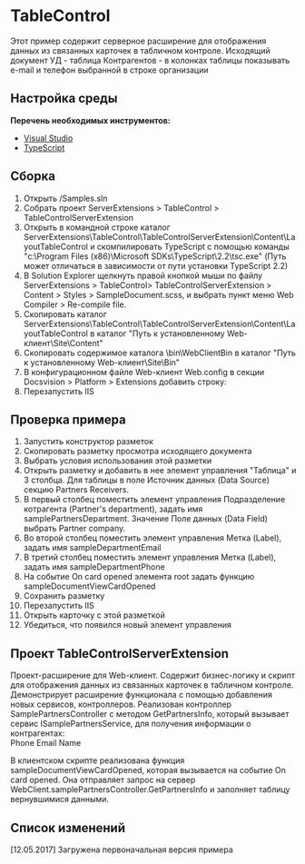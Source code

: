 # TableControl

Этот пример содержит серверное расширение для отображения данных из связанных карточек в табличном контроле.
Исходящий документ УД - таблица Контрагентов - в колонках таблицы показывать e-mail и телефон выбранной в строке организации

## Настройка среды

**Перечень необходимых инструментов:** 
* [Visual Studio](https://www.visualstudio.com)
* [TypeScript](https://www.typescriptlang.org)

## Сборка

1. Открыть /Samples.sln
2. Собрать проект ServerExtensions > TableControl > TableControlServerExtension
3. Открыть в командной строке каталог ServerExtensions\TableControl\TableControlServerExtension\Content\LayoutTableControl и скомпилировать TypeScript с помощью команды
"c:\Program Files (x86)\Microsoft SDKs\TypeScript\2.2\tsc.exe" (Путь может отличаться в зависимости от пути установки TypeScript 2.2)
4. В Solution Explorer щелкнуть правой кнопкой мыши по файлу ServerExtensions > TableControl> TableControlServerExtension > Content > Styles > SampleDocument.scss, 
и выбрать пункт меню Web Compiler > Re-compile file.
5. Скопировать каталог ServerExtensions\TableControl\TableControlServerExtension\Content\LayoutTableControl в каталог "Путь к установленному Web-клиент\Site\Content"
6. Скопировать содержимое каталога \bin\WebClientBin в каталог "Путь к установленному Web-клиент\Site\Bin"
7. В конфигурационном файле Web-клиент Web.config в секции Docsvision > Platform > Extensions добавить строку:
	 <Extension TypeName="TableControlServerExtension.LayoutWebClientExtension, TableControlServerExtension" Target="WebClient"/>
8. Перезапустить IIS

## Проверка примера

1. Запустить конструктор разметок
2. Скопировать разметку просмотра исходящего документа
3. Выбрать условия использования этой разметки
4. Открыть разметку и добавить в нее элемент управления "Таблица" и 3 столбца. Для таблицы в поле Источник данных (Data Source) секцию Partners Receivers.
5. В первый столбец поместить элемент управления Подразделение котрагента (Partner's department), задать имя samplePartnersDepartment. Значение Поле данных (Data Field) выбрать Partner company.
6. Во второй столбец поместить элемент управления Метка (Label), задать имя sampleDepartmentEmail
7. В третий столбец поместить элемент управления Метка (Label), задать имя sampleDepartmentPhone
8. На событие On card opened элемента root задать функцию sampleDocumentViewCardOpened 
9. Сохранить разметку
10. Перезапустить IIS
11. Открыть карточку с этой разметкой
12. Убедиться, что появился новый элемент управления 

## Проект TableControlServerExtension

Проект-расширение для Web-клиент. Содержит бизнес-логику и скрипт для отображения данных из связанных карточек в табличном контроле.
Демонстрирует расширение функционала с помощью добавления новых сервисов, контроллеров.
Реализован контроллер SamplePartnersController с методом GetPartnersInfo, который вызывает сервис ISamplePartnersService,
 для получения информации о контрагентах:  
	Phone
	Email
	Name	

В клиентском скрипте реализована функция sampleDocumentViewCardOpened, которая вызывается на событие On card opened.
Она отправляет запрос на сервер WebClient.samplePartnersController.GetPartnersInfo и заполняет таблицу вернувшимися данными.

## Список изменений

[12.05.2017] Загружена первоначальная версия примера
